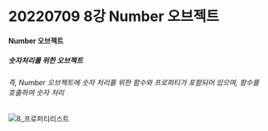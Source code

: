 # 20220709 8강 Number 오브젝트                                         

#### Number 오브젝트
##### 숫자처리를 위한 오브젝트
###### 즉, Number 오브젝트에 숫자 처리를 위한 함수와 프로퍼티가 포함되어 있으며, 함수를 호출하여 숫자 처리
![8_프로퍼티리스트](https://user-images.githubusercontent.com/62472117/178107590-2d00e175-e56d-454f-a955-b03df13d8d48.png)
